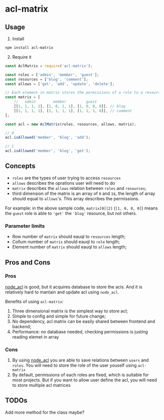 # acl-matrix

## Usage

1. Install
```bash
npm install acl-matrix
```
2. Require it
```js
const AclMatrix = require('acl-matrix');

const roles = ['admin', 'member', 'guest'];
const resources = ['blog', 'comment'];
const allows = ['get', 'add', 'update', 'delete'];

// Each element in matrix stores the permissions of a role to a resource.
const matrix = [
    //   admin        member         guest
    [[1, 1, 1, 1], [1, 0, 1, 1], [1, 0, 0, 0]], // blog
    [[1, 1, 1, 1], [1, 1, 1, 1], [1, 1, 1, 0]], // comment
];

const acl = new AclMatrix(roles, resources, allows, matrix);

// 0
acl.isAllowed('member', 'blog', 'add');

// 1
acl.isAllowed('member', 'blog', 'get');
```

## Concepts

- `roles` are the types of user trying to access `resources`
- `allows` describes the oprations user will need to do
- `matrix` describes the `allows` relation between `roles` and `resources`;
- third dimension of the matrix is an array of `0` and `1`s, the length of array should equal to `allows`'s. This array describes the permissions.

For example: in the above sample code, `matrix[0][2]` (`[1, 0, 0, 0]`) means the `guest` role is able to `'get'` the `'blog'` resource, but not others.

### Parameter limits
- Row number of `matrix` should eauql to `resources` length;
- Collum number of `matrix` should eauql to `role` length;
- Element number of `matrix` should eauql to `allows` length;

## Pros and Cons

### Pros
[node_acl](https://www.npmjs.com/package/acl) is good, but it acquires database to store the acls. And it is relatively hard to mantain and update acl using `node_acl`.

Benefits of using `acl-matrix`:
1. Three dimensional matrix is the simplest way to store acl;
1. Simple to config and simple for future change;
1. No dependency, acl matrix can be easily shared between frontend and backend;
1. Performance: no database needed, checking permissions is justing reading elemet in array

### Cons

1. By using [node_acl](https://www.npmjs.com/package/acl) you are able to save relations between `users` and `roles`. You will need to store the role of the user youself using `acl-matrix`
1. By default, permissions of each roles are fixed, which is suitable for most projects. But if you want to allow user define the acl, you will need to store multiple acl matrices


## TODOs
Add more method for the class maybe?